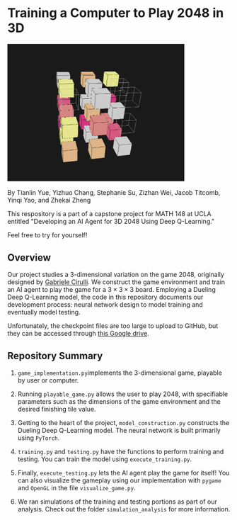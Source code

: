 # Training a Computer to Play 2048 in 3D

<img src="game_picture_1.png" alt="game visual" width="400"/>

By Tianlin Yue, Yizhuo Chang, Stephanie Su, Zizhan Wei, Jacob Titcomb, Yinqi Yao, and Zhekai Zheng

This respository is a part of a capstone project for MATH 148 at UCLA entitled "Developing an AI Agent for 3D 2048 Using Deep Q-Learning."

Feel free to try for yourself!

## Overview

Our project studies a 3-dimensional variation on the game 2048, originally designed by [Gabriele Cirulli](https://github.com/gabrielecirulli/2048). We construct the game environment and train an AI agent to play the game for a $3\times 3\times 3$ board. Employing a Dueling Deep Q-Learning model, the code in this repository documents our development process: neural network design to model training and eventually model testing.

Unfortunately, the checkpoint files are too large to upload to GitHub, but they can be accessed through [this Google drive](https://drive.google.com/drive/folders/1L27GUpmwOVPkFXj1C2p-MhDYwcXUKvj-?usp=sharing).


## Repository Summary

1. `game_implementation.py`implements the 3-dimensional game, playable by user or computer.

2. Running `playable_game.py` allows the user to play 2048, with specifiable parameters such as the dimensions of the game environment and the desired finishing tile value.

3. Getting to the heart of the project, `model_construction.py` constructs the Dueling Deep Q-Learning model. The neural network is built primarily using `PyTorch`.

4. `training.py` and `testing.py` have the functions to perform training and testing. You can train the model using `execute_training.py`.

5. Finally, `execute_testing.py` lets the AI agent play the game for itself! You can also visualize the gameplay using our implementation with `pygame` and `OpenGL` in the file `visualize_game.py`.

6. We ran simulations of the training and testing portions as part of our analysis. Check out the folder `simulation_analysis` for more information.
